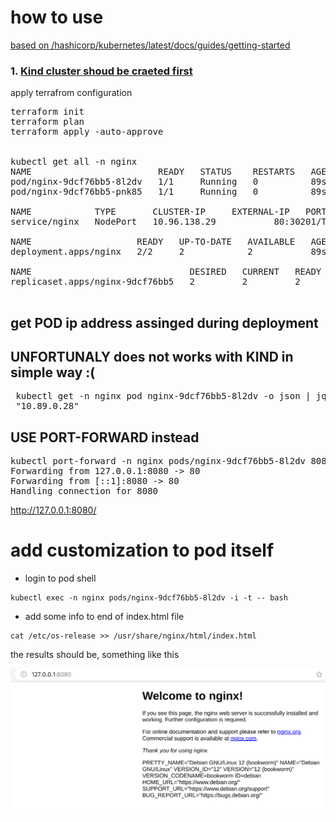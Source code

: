 # how to use
[based on  /hashicorp/kubernetes/latest/docs/guides/getting-started](https://registry.terraform.io/providers/hashicorp/kubernetes/latest/docs/guides/getting-started) 

### 1. [Kind cluster shoud be craeted first](/2.0/make_kube/README.md)

apply terrafrom configuration

<pre>
terraform init
terraform plan
terraform apply -auto-approve


kubectl get all -n nginx 
NAME                        READY   STATUS    RESTARTS   AGE
pod/nginx-9dcf76bb5-8l2dv   1/1     Running   0          89s
pod/nginx-9dcf76bb5-pnk85   1/1     Running   0          89s

NAME            TYPE       CLUSTER-IP     EXTERNAL-IP   PORT(S)        AGE
service/nginx   NodePort   10.96.138.29   <none>        80:30201/TCP   34s

NAME                    READY   UP-TO-DATE   AVAILABLE   AGE
deployment.apps/nginx   2/2     2            2           89s

NAME                              DESIRED   CURRENT   READY   AGE
replicaset.apps/nginx-9dcf76bb5   2         2         2       89s

</pre>

## get POD ip address assinged during deployment

## UNFORTUNALY does not works with KIND in simple way :(
<pre>
 kubectl get -n nginx pod nginx-9dcf76bb5-8l2dv -o json | jq .status.hostIP
 "10.89.0.28"
</pre>


## USE PORT-FORWARD instead

<pre>
kubectl port-forward -n nginx pods/nginx-9dcf76bb5-8l2dv 8080:80
Forwarding from 127.0.0.1:8080 -> 80
Forwarding from [::1]:8080 -> 80
Handling connection for 8080
</pre>
http://127.0.0.1:8080/


# add customization to pod itself
- login to pod shell
```
kubectl exec -n nginx pods/nginx-9dcf76bb5-8l2dv -i -t -- bash
```
- add some info to end of index.html file
```
cat /etc/os-release >> /usr/share/nginx/html/index.html 
```

the results should be, something like this


<img src="ASSETS/pod_nginx_samples_2023-09-30 19-19-19.png" alt="NGINX POD" style="width:600px;"/>